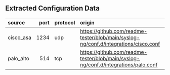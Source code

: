 

## Extracted Configuration Data
| source    |   port | protocol   | origin                                                                              |
|:----------|-------:|:-----------|:------------------------------------------------------------------------------------|
| cisco_asa |   1234 | udp        | https://github.com/readme-tester/blob/main/syslog-ng/conf.d/integrations/cisco.conf |
| palo_alto |    514 | tcp        | https://github.com/readme-tester/blob/main/syslog-ng/conf.d/integrations/palo.conf  |